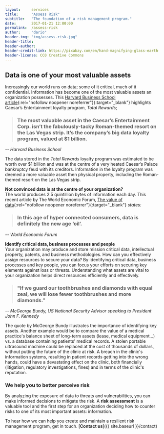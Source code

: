 ```yaml
---
layout:     services
title:      "Assess Risk"
subtitle:   "The foundation of a risk management program."
date:       2017-01-21 12:00:00
permalink:  /assess-risk
author:     "dario"
header-img: "img/assess-risk.jpg"
header-title:
header-author:
header-credit-link: https://pixabay.com/en/hand-magnifying-glass-earth-globe-1248053/
header-license: CC0 Creative Commons
---
```


## Data is one of your most valuable assets
Increasingly our world runs on data; some of it critical, much of it confidential. Information has become one of the most valuable assets an organization possesses. This [Harvard Business School article](https://digit.hbs.org/submission/caesars-entertainment-what-happens-in-vegas-ends-up-in-a-1billion-database/){:rel="nofollow noopener noreferrer"}{:target="_blank"} highlights Caesar’s Entertainment loyalty program, _Total Rewards_;

> ### The most valuable asset in the Caesar’s Entertainment Corp. isn’t the fabulously-tacky Roman-themed resort on the Las Vegas strip.  It’s the company’s big data loyalty program, valued at $1 billion.
-- <cite>Harvard Business School</cite>

The data stored in the _Total Rewards_ loyalty program was estimated to be worth over $1 billion and was at the centre of a very heated Caesar’s Palace bankruptcy feud with its creditors. Information in the loyalty program was deemed a more valuable asset then physical property, including the Roman-themed resort on the Las Vegas strip.

**Not convinced data is at the centre of your organization?**  
The world produces 2.5 quintillion bytes of information each day. This recent article by The World Economic Forum, [The value of data](https://www.weforum.org/agenda/2017/09/the-value-of-data/){:rel="nofollow noopener noreferrer"}{:target="_blank"} _states:_

> ### In this age of hyper connected consumers, data is definitely the new age ‘oil’.
-- <cite>World Economic Forum</cite>

**Identify critical data, business processes and people**  
Your organization may produce and store mission critical data, intellectual property, patents, and business methodologies. How can you effectively assign resources to secure your data? By identifying critical data, business processes and key people, you can focus your efforts on securing key elements against loss or threats. Understanding what assets are vital to your organization helps direct resources efficiently and effectively.

> ### "If we guard our toothbrushes and diamonds with equal zeal, we will lose fewer toothbrushes and more diamonds.”  
-- <cite>McGeorge Bundy, US National Security Advisor speaking to President John F. Kennedy</cite>

The quote by McGeorge Bundy illustrates the importance of identifying key assets. Another example would be to compare the value of a medical practice's balance sheet of long-term assets (lease, medical equipment...) vs. a database containing patients' medical records. A stolen portable ultrasound machine could be replaced at the cost of thousands of dollars, without putting the future of the clinic at risk. A breach in the clinic's information systems, resulting in patient records getting into the wrong hands, could have a devastating effect on the clinic, both financially (litigation, regulatory investigations, fines) and in terms of the clinic's reputation.


### We help you to better perceive risk
By analyzing the exposure of data to threats and vulnerabilities, you can make informed decisions to mitigate the risk. A **risk assessment** is a valuable tool and the first step for an organization deciding how to counter risks to one of its most important assets: information.

To hear how we can help you create and maintain a resilient risk management program, get in touch. [**Contact us**]({{ site.baseurl }}/contact)
